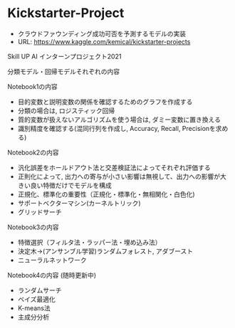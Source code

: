 # Kickstarter-Project

* クラウドファウンディング成功可否を予測するモデルの実装
* URL: https://www.kaggle.com/kemical/kickstarter-projects

Skill UP AI インターンプロジェクト2021

分類モデル・回帰モデルそれぞれの内容

Notebook1の内容
* 目的変数と説明変数の関係を確認するためのグラフを作成する
* 分類の場合は, ロジスティック回帰
* 質的変数が扱えないアルゴリズムを使う場合は, ダミー変数に置き換える
* 識別精度を確認する(混同行列を作成し, Accuracy, Recall, Precisionを求める)


Notebook2の内容
* 汎化誤差をホールドアウト法と交差検証法によってそれぞれ評価する
* 正則化によって, 出力への寄与が小さい影響は無視して、出力への影響が大きい良い特徴だけでモデルを構成
* 正規化、標準化の重要性（正規化・標準化・無相関化・白色化)
* サポートベクターマシン(カーネルトリック)
* グリッドサーチ


Notebook3の内容
* 特徴選択（フィルタ法・ラッパー法・埋め込み法）
* 決定木→(アンサンブル学習)ランダムフォレスト, アダブースト
* ニューラルネットワーク


Notebook4の内容 (随時更新中)
* ランダムサーチ
* ベイズ最適化
* K-means法
* 主成分分析

